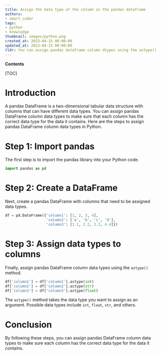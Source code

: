 ```yaml
---
title: Assign the data type of the column in the pandas dataframe
authors:
- smart_coder
tags:
- python
- knowledge
thumbnail: images/python.png
created_at: 2023-04-15 00:00:00
updated_at: 2023-04-15 00:00:00
tldr: You can assign pandas dataframe column dtypes using the astype() method in Python.
---
```


**Contents**

[TOC]

# Introduction
A pandas DataFrame is a two-dimensional tabular data structure with columns that can have different data types. You can assign pandas DataFrame column data types to make sure that each column has the correct data type for the data it contains. Here are the steps to assign pandas DataFrame column data types in Python.

# Step 1: Import pandas
The first step is to import the pandas library into your Python code.

```python
import pandas as pd
```

# Step 2: Create a DataFrame
Next, create a pandas DataFrame with columns that need to be assigned data types.

```python
df = pd.DataFrame({'column1': [1, 2, 3, 4],
                   'column2': ['a', 'b', 'c', 'd'],
                   'column3': [1.1, 2.2, 3.3, 4.4]})
```

# Step 3: Assign data types to columns
Finally, assign pandas DataFrame column data types using the `astype()` method.

```python
df['column1'] = df['column1'].astype(int)
df['column2'] = df['column2'].astype(str)
df['column3'] = df['column3'].astype(float)
```

The `astype()` method takes the data type you want to assign as an argument. Possible data types include `int`, `float`, `str`, and others.

# Conclusion
By following these steps, you can assign pandas DataFrame column data types to make sure each column has the correct data type for the data it contains.
